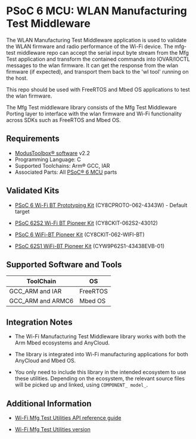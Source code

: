 # PSoC 6 MCU: WLAN Manufacturing Test Middleware

The WLAN Manufacturing Test Middleware application is used to validate the WLAN firmware and radio performance of the Wi-Fi device. The mfg-test middleware repo can accept the serial input byte stream from the Mfg Test application and transform the contained commands into IOVAR/IOCTL messages to the wlan firmware. It can get the response from the wlan firmware (if expected), and transport them back to the 'wl tool' running on the host.

This repo should be used with FreeRTOS and Mbed OS applications to test the wlan firmware.

The Mfg Test middleware library consists of the Mfg Test Middleware Porting layer to interface with the wlan firmware and Wi-Fi functionality across SDKs such as FreeRTOS and Mbed OS.


## Requirements

- [ModusToolbox® software](https://www.cypress.com/products/modustoolbox-software-environment) v2.2
- Programming Language: C
- Supported Toolchains: Arm® GCC, IAR
- Associated Parts: All [PSoC® 6 MCU](http://www.cypress.com/PSoC6) parts


## Validated Kits

- [PSoC 6 Wi-Fi BT Prototyping Kit](https://www.cypress.com/CY8CPROTO-062-4343W) (CY8CPROTO-062-4343W) - Default target

- [PSoC 62S2 Wi-Fi BT Pioneer Kit](https://www.cypress.com/CY8CKIT-062S2-43012) (CY8CKIT-062S2-43012)

- [PSoC 6 WiFi-BT Pioneer Kit](https://www.cypress.com/CY8CKIT-062-WIFI-BT) (CY8CKIT-062-WIFI-BT)

- [PSoC 62S1 WiFi-BT Pioneer Kit](https://www.cypress.com/CYW9P62S1-43438EVB-01) (CYW9P62S1-43438EVB-01)


## Supported Software and Tools

ToolChain     | OS
--------------|----
GCC_ARM and IAR | FreeRTOS
GCC_ARM and ARMC6 | Mbed OS|


## Integration Notes

- The Wi-Fi Manufacturing Test Middleware library works with both the Arm Mbed ecosystems and AnyCloud.

- The library is integrated into Wi-Fi manufacturing applications for both AnyCloud and Mbed OS.

- You only need to include this library in the intended ecosystem to use these utilities. Depending on the ecosystem, the relevant source files will be picked up and linked, using `COMPONENT_ model_`.


## Additional Information

- [Wi-Fi Mfg Test Utilities API reference guide](https://cypresssemiconductorco.github.io/wifi-mfg-test/api_reference_manual/html/index.html)

- [Wi-Fi Mfg Test Utilities version](./version.txt)
